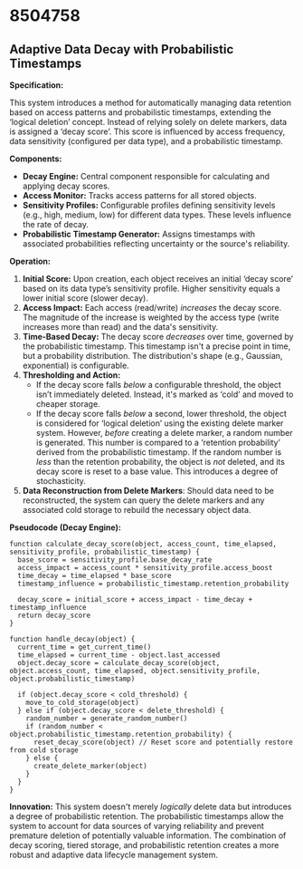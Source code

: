 # 8504758

## Adaptive Data Decay with Probabilistic Timestamps

**Specification:**

This system introduces a method for automatically managing data retention based on access patterns and probabilistic timestamps, extending the ‘logical deletion’ concept.  Instead of relying solely on delete markers, data is assigned a ‘decay score’. This score is influenced by access frequency, data sensitivity (configured per data type), and a probabilistic timestamp.

**Components:**

*   **Decay Engine:** Central component responsible for calculating and applying decay scores.
*   **Access Monitor:** Tracks access patterns for all stored objects.
*   **Sensitivity Profiles:** Configurable profiles defining sensitivity levels (e.g., high, medium, low) for different data types.  These levels influence the rate of decay.
*   **Probabilistic Timestamp Generator:** Assigns timestamps with associated probabilities reflecting uncertainty or the source's reliability.

**Operation:**

1.  **Initial Score:** Upon creation, each object receives an initial ‘decay score’ based on its data type’s sensitivity profile. Higher sensitivity equals a lower initial score (slower decay).
2.  **Access Impact:** Each access (read/write) *increases* the decay score.  The magnitude of the increase is weighted by the access type (write increases more than read) and the data's sensitivity.
3.  **Time-Based Decay:** The decay score *decreases* over time, governed by the probabilistic timestamp.  This timestamp isn't a precise point in time, but a probability distribution. The distribution's shape (e.g., Gaussian, exponential) is configurable.
4.  **Thresholding and Action:**
    *   If the decay score falls *below* a configurable threshold, the object isn’t immediately deleted. Instead, it's marked as ‘cold’ and moved to cheaper storage.
    *   If the decay score falls *below* a second, lower threshold, the object is considered for ‘logical deletion’ using the existing delete marker system. However, *before* creating a delete marker, a random number is generated. This number is compared to a ‘retention probability’ derived from the probabilistic timestamp. If the random number is *less* than the retention probability, the object is *not* deleted, and its decay score is reset to a base value. This introduces a degree of stochasticity.
5. **Data Reconstruction from Delete Markers**: Should data need to be reconstructed, the system can query the delete markers and any associated cold storage to rebuild the necessary object data.

**Pseudocode (Decay Engine):**

```
function calculate_decay_score(object, access_count, time_elapsed, sensitivity_profile, probabilistic_timestamp) {
  base_score = sensitivity_profile.base_decay_rate
  access_impact = access_count * sensitivity_profile.access_boost
  time_decay = time_elapsed * base_score
  timestamp_influence = probabilistic_timestamp.retention_probability

  decay_score = initial_score + access_impact - time_decay + timestamp_influence
  return decay_score
}

function handle_decay(object) {
  current_time = get_current_time()
  time_elapsed = current_time - object.last_accessed
  object.decay_score = calculate_decay_score(object, object.access_count, time_elapsed, object.sensitivity_profile, object.probabilistic_timestamp)

  if (object.decay_score < cold_threshold) {
    move_to_cold_storage(object)
  } else if (object.decay_score < delete_threshold) {
    random_number = generate_random_number()
    if (random_number < object.probabilistic_timestamp.retention_probability) {
      reset_decay_score(object) // Reset score and potentially restore from cold storage
    } else {
      create_delete_marker(object)
    }
  }
}
```

**Innovation:** This system doesn't merely *logically* delete data but introduces a degree of probabilistic retention.  The probabilistic timestamps allow the system to account for data sources of varying reliability and prevent premature deletion of potentially valuable information. The combination of decay scoring, tiered storage, and probabilistic retention creates a more robust and adaptive data lifecycle management system.